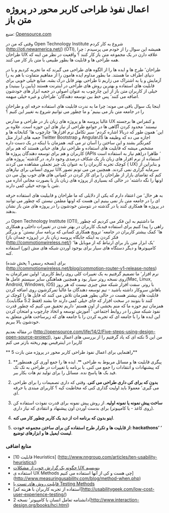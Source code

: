 # اعمال نفوذ طراحی کاربر محور در پروژه متن باز

منبع:  [Opensource.com](http://opensource.com/life/14/1/how-to-leverage-user-design)

وقتی که من در Open Technology Institute شروع به کار کردم (http://oti.newamerica.net/) (OTI), همیشه این سوال را از خودم می پرسیدم : چرا طراحان  UX علاقه دارن در یک مجموعه متن باز کار کنند ؟ واقعیت در نظر من اینه که همه طراحی ها و قابلیت ها بطور طبیعی با متن باز کار می کنند. 

طراحان٬‌ طرح ها و ایده ها را از الگوه های طراحی می گیرند که ما تجربه کردیم و یا در دنیای اطراف ما هستند. ما بطور مداوم ایده هامون را از مفاهیم متفاوت  با هم به را آزمایش و یا به اشتراک می زاریم تا طراحی بهتر قابل درک بشه. منابع خیلی خوبی برای قابلیت های استفاده و بهترین روش های طراحی  در اینترنت هستند (پایین را ببینید) و خیلی از کاربران متن باز از این چارچوب به عنوان اصولی در جعبه ابزار های خودشون  اضافه می کنند٬‌ پس خط بین توسعه دهندگان٬ طراحان و غیره خیلی مبهمه. 

اینجا یک سوال باقی می مونه: چرا ما به ندرت قابلیت های استفاده حرفه ای و طراحان را در جامعه متن باز می بینیم٬ و ما چطور می توانیم شروع به تغییر  این کنیم ؟ 

غالبا پروسه ها و پروژه های زبان باز در طراحی و مدارس  UX و کنفراس ها برجسته نیستند٬  محدود کردن  آگاهی ها در جوامع طراحی از نیاز های این حوزه است. علاوه بر این٬ همون طور که دربالا اشاره کردم٬ سیر تکامل نرم افزارها٬ چارچوب ها٬‌ کتابخانه ها و جعبه های ابزار مثل Twitter Bootstrap و AngularJS اجازه می ده که وظیفه ها کمرنگتر بشند و این ساختن را آسان تر می کنه. همزمان با اینکه در یک دست داره مشخص میشه که قابلیت های استفاده و طراحی نیاز های حیاتی هستند که هم برای کاربران و هم برای توسعه دهندگان پروژه ها (APIs هم نیاز به استفاده است)٬‌ ظاهرا در استفاده از نرم افزار های زبان باز یک شکاف  درصدی وجود داره. در گذشته٬ پروژه های کوچک تجربه کاربران را به عنوان یک چیز تجملی  مشاهده می کردند ( UX) و بنابراین از نیروی انسانی برای نیازهای UX سرمایه گزاری نمی کردند. همچنین من می تونم تصور کنم  که تقاضای بازار از طراحان را برای کار کردن در کمپانی های های خوب پول می دن اونها را نگه داشته٬ در حالی که بسیاری از پروژه های زبان باز یا بصورت مجانی اداره می شن یا بودجه خیلی کمی دارند. 

به هر حال٬ من اعتقاد دارم که یکی از دلایلی که ما طراحان و قابیلیت های استفاده حرفه ای را در جامعه متن باز نمی بینیم این هست که اونها مطمن نیستن که چطور می توانند در پروژه ها همکاری کنند یا در گذشته در نتوستن خودشون را در پروژه های متن باز نشان بدهند. 

در Open Technology Institute (OTI), ما داشتیم به این فکر می کردیم که چطور راهی را پیدا کنیم برای استفاده فیدبک کاربران در بهتر شدن در تغییرات داخلی و همکاری ها٬ کمک بیشتر کاربران در جامعه٬ ترویج همکاری کسانی که برنامه ساز نیستن٬ و بزرگتر فکر کردن به اینکه جایگاه پروسه زبان باز در (پروژه چمدان باز)(http://commotionwireless.net/) ٬یک ابزار متن باز برای  ارتباط  که از   موبایل ها٬ کامپیوترها و دیگر دستگاه های سیار برای بوجود آوردن شبکه های مش (تور) استفاده کنه.

برای (نسخه رسمی 1  پخش شده) (http://commotionwireless.net/blog/commotion-router-v1-release-notes) نرم افزار٬ ما تصمیم گرفتیم به یک  تغییرات  کلی روی رابط کاربری٬ اولین تمرکزمان به روی نسخه روتر سیار بود و همچنین هماهنگی سایر سیستم عامل ها(Mac, Linux, Android, Windows, iOS)  با روتر. سفت افزار  شبکه مش چیزی نیست که هر روز باهاش سروکار داشته باشید - تیم توسعه دهندگان ما غالبا تمرکزشون روی اضافه کردن قابلیت های بیشتر هست در حالی بطور همزمان تلاش می کنند که فایل ها را کوچک تر کنند تا بتونند در سخت افزار که جای خیلی کمی دارند جا بشند (فقط 5.2 مگابایت). همزمان تیم حوزه ما که منم بخشی از اون هستم٬‌ داریم تحقیق می کنیم که چطور قدرت نفوذ شبکه مش را در روابط اجتماعی ٬ آموزش توسعه و اتخاذ چارچوب و امتحان کردن این ایده ها  را با جامعه ای که تجربه کردن را با جامعه های که زیرساخت هاش متعلق به خودشون بالا ببریم. 

در مقاله بعدیم (http://opensource.com/life/14/2/Five-steps-using-design-open-source-project), من این 5 نکته ای که یاد گرفتیم  را از بررسی های اعمال نفوذ کاربرا در   اینترفیس بهم ریخته بازتر می کنم 

** 5  راهنمایی برای اعمال نفوذ طراحی کاربر محور در پروژه متن بازت**

1. **پیگری قابلیت ها و مسائل مربوط به طراحی **.
ایده ها را جمع آوری کن همنطور که پیشنهادات و انتقادات را جمع می کنی. با برنامه یا تغییرات در طراحی به تک تک فید بک ها پاسخ نده. مسائل را برای تولید تم هات بکار ببر. 

2. **بدون که برای کی داری طراحی می کنی**.
وقتی که داری تصمیمات را برای طراحی می گیری٬ معمولا باید اولیت گذاری کنی که مخاطبت کیه ؟  کاربرای مبتدی یا حرفه ای. 

3. **ساخت پیش نمونه یا نمونه اولیه**.
از روش پیش نمونه برای قدرت نفوذت استفاده کن (روی کاغذ - یا کامپیوتر) برای بدست آوردن اون پیشنهاد و انتقادی که نیاز داری.

4. **اینو بدون که برنامه ات از دید یک کاربر چطور کار می کنه**.

5. **از قابلیت ها و تکرار طرح استفاده کن برای ساختن  مجموعه خودت: hackathons٬ ٬ لیست ایمیل ها و ابزارهای توضیع**.


### منابع اضافی 

- [10 قابلیت Heuristics] (http://www.nngroup.com/articles/ten-usability-heuristics/)
- [چگونه یک گزارش خوب از مشکلات UX بنویسیم](http://georgiamoon.github.io/ux-bugs-talk/)
- استفاده ی UX Methods چی هست و کی از آنها استفاده می کنیم](http://www.measuringusability.com/blog/method-when.php)
- [قابلیت روش های تست یا Testing Methods ](http://www.usabilityfirst.com/usability-methods/usability-testing/)
- [استفاده از تجربه کاربران با هزینه کم]http://usabilitygeek.com/low-cost-user-experience-testing/)
- دانشنامه تعامل انسان با کامپیوتر٬ نسخه 2(http://www.interaction-design.org/books/hci.html)